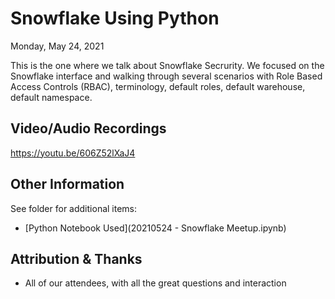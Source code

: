 # Snowflake Using Python 
Monday, May 24, 2021

This is the one where we talk about Snowflake Secrurity.
We focused on the Snowflake interface and walking through several scenarios with Role Based Access Controls (RBAC), terminology, default roles, default warehouse, default namespace.

## Video/Audio Recordings
https://youtu.be/606Z52lXaJ4


## Other Information
See folder for additional items:
- [Python Notebook Used](20210524 - Snowflake Meetup.ipynb)


## Attribution & Thanks
- All of our attendees, with all the great questions and interaction

